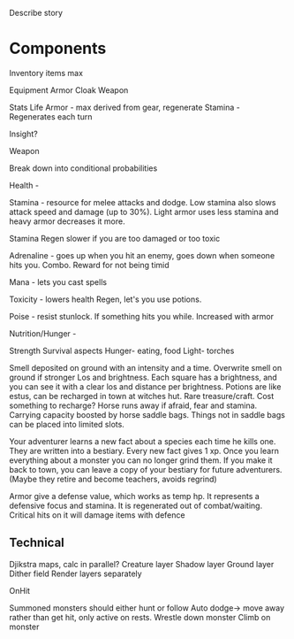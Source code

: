 Describe story

# Components

Inventory
  items
  max
  
Equipment
  Armor
  Cloak
  Weapon
  
Stats
  Life
  Armor - max derived from gear, regenerate
  Stamina - Regenerates each turn

Insight?

Weapon

Break down into conditional probabilities 

Health - 

Stamina - resource for melee attacks and dodge.  Low stamina also slows attack speed and damage (up to 30%).  Light armor uses less stamina and heavy armor decreases it more.

Stamina Regen slower if you are too damaged or too toxic

Adrenaline - goes up when you hit an enemy, goes down when someone hits you. Combo. Reward for not being timid

Mana - lets you cast spells

Toxicity - lowers health Regen, let's you use potions.

Poise - resist stunlock.  If something hits you while.  Increased with armor 

Nutrition/Hunger - 


Strength
Survival aspects
 Hunger- eating, food
 Light- torches


Smell deposited on ground with an intensity and a time. Overwrite smell on ground if stronger
Los and brightness. Each square has a brightness, and you can see it with a clear los and distance per brightness.
Potions are like estus, can be recharged in town at witches hut. Rare treasure/craft. Cost something to recharge?
Horse runs away if afraid, fear and stamina.
Carrying capacity boosted by horse saddle bags. Things not in saddle bags can be placed into limited slots.


Your adventurer learns a new fact about a species each time he kills one. They are written into a bestiary.  Every new fact gives 1 xp.  Once you learn everything about a monster you can no longer grind them.
If you make it back to town, you can leave a copy of your bestiary for future adventurers. (Maybe they retire and become teachers, avoids regrind)

Armor give a defense value, which works as temp hp. It represents a defensive focus and stamina. It is regenerated out of combat/waiting.
Critical hits on it will damage items with defence



## Technical

Djikstra maps, calc in parallel?
Creature layer
Shadow layer
Ground layer
Dither field
Render layers separately

OnHit


Summoned monsters should either hunt or follow
Auto dodge-> move away rather than get hit, only active on rests.
Wrestle down monster
Climb on monster